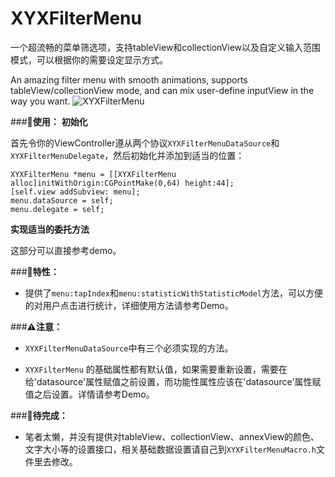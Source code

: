 # XYXFilterMenu
一个超流畅的菜单筛选项，支持tableView和collectionView以及自定义输入范围模式，可以根据你的需要设定显示方式。

An amazing filter menu with smooth animations, supports tableView/collectionView mode, and can mix user-define inputView in the way you want.
![XYXFilterMenu](http://img.blog.csdn.net/20161230173730682?watermark/2/text/aHR0cDovL2Jsb2cuY3Nkbi5uZXQvYTE0ODQ=/font/5a6L5L2T/fontsize/400/fill/I0JBQkFCMA==/dissolve/70/gravity/SouthEast)

###**🔧使用：**
**初始化**

  首先令你的ViewController遵从两个协议`XYXFilterMenuDataSource`和`XYXFilterMenuDelegate`，然后初始化并添加到适当的位置：
```
XYXFilterMenu *menu = [[XYXFilterMenu alloc]initWithOrigin:CGPointMake(0,64) height:44];
[self.view addSubview: menu];
menu.dataSource = self;
menu.delegate = self;
```
**实现适当的委托方法**

  这部分可以直接参考demo。

###**🚀特性：**

- 提供了`menu:tapIndex`和`menu:statisticWithStatisticModel`方法，可以方便的对用户点击进行统计，详细使用方法请参考Demo。

###**⚠️注意：**

- `XYXFilterMenuDataSource`中有三个必须实现的方法。

- `XYXFilterMenu` 的基础属性都有默认值，如果需要重新设置，需要在给'datasource'属性赋值之前设置，而功能性属性应该在'datasource'属性赋值之后设置。详情请参考Demo。
  

###**💩待完成：**

- 笔者太懒，并没有提供对tableView、collectionView、annexView的颜色、文字大小等的设置接口，相关基础数据设置请自己到`XYXFilterMenuMacro.h`文件里去修改。
